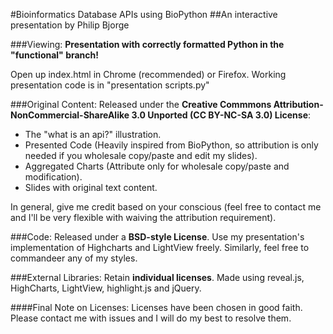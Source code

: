 #Bioinformatics Database APIs using BioPython
##An interactive presentation by Philip Bjorge

###Viewing:
**Presentation with correctly formatted Python in the "functional" branch!**

Open up index.html in Chrome (recommended) or Firefox.
Working presentation code is in "presentation scripts.py"

###Original Content:
Released under the **Creative Commmons Attribution-NonCommercial-ShareAlike 3.0 Unported (CC BY-NC-SA 3.0) License**:
* The "what is an api?" illustration.
* Presented Code (Heavily inspired from BioPython, so attribution is only needed if you wholesale copy/paste and edit my slides).
* Aggregated Charts (Attribute only for wholesale copy/paste and modification).
* Slides with original text content.

In general, give me credit based on your conscious (feel free to contact me and I'll be very flexible with waiving the attribution requirement).


###Code:
Released under a **BSD-style License**.
Use my presentation's implementation of Highcharts and LightView freely. Similarly, feel free to commandeer any of my styles.


###External Libraries:
Retain **individual licenses**.
Made using reveal.js, HighCharts, LightView, highlight.js and jQuery.

####Final Note on Licenses:
Licenses have been chosen in good faith. Please contact me with issues and I will do my best to resolve them.